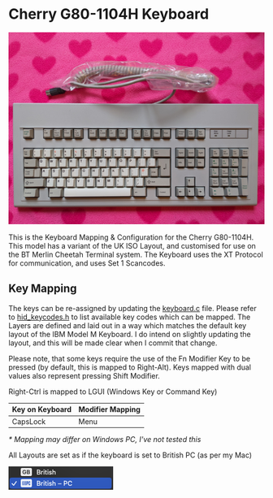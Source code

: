 # Cherry G80-1104H Keyboard

![G80-1104H](doc/G80-1104H.jpeg)

This is the Keyboard Mapping & Configuration for the Cherry G80-1104H.  This model has a variant of the UK ISO Layout, and customised for use on the BT Merlin Cheetah Terminal system.  The Keyboard uses the XT Protocol for communication, and uses Set 1 Scancodes.

## Key Mapping

The keys can be re-assigned by updating the [keyboard.c](keyboard.c) file.  Please refer to [hid_keycodes.h](/src/common/lib/hid_keycodes.h) to list available key codes which can be mapped.  The Layers are defined and laid out in a way which matches the default key layout of the IBM Model M Keyboard.  I do intend on slightly updating the layout, and this will be made clear when I commit that change.

Please note, that some keys require the use of the Fn Modifier Key to be pressed (by default, this is mapped to Right-Alt).  Keys mapped with dual values also represent pressing Shift Modifier.

Right-Ctrl is mapped to LGUI (Windows Key or Command Key)

| Key on Keyboard | Modifier Mapping |
|---|---|
| CapsLock | Menu |

_* Mapping may differ on Windows PC, I've not tested this_

All Layouts are set as if the keyboard is set to British PC (as per my Mac)

![Layout Toggle](doc/layout-mac.png)